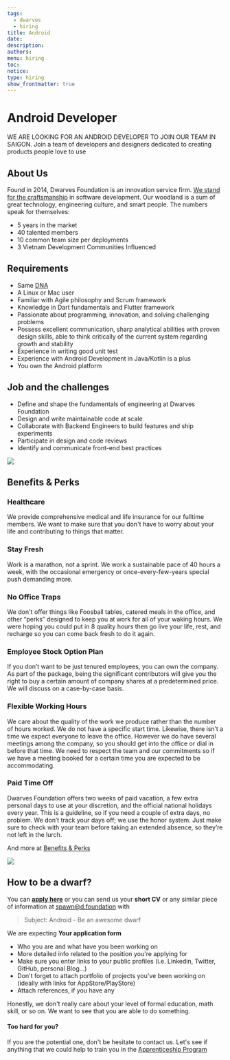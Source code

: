 ```yaml
---
tags:
  - dwarves
  - hiring
title: Android
date: 
description: 
authors: 
menu: hiring
toc: 
notice: 
type: hiring
show_frontmatter: true
---
```

# Android Developer

WE ARE LOOKING FOR AN ANDROID DEVELOPER TO JOIN OUR TEAM IN SAIGON. Join a team of developers and designers dedicated to creating products people love to use

## About Us

Found in 2014, Dwarves Foundation is an innovation service firm. [We stand for the craftsmanship](/additional-info/what-we-stand-for.md) in software development. Our woodland is a sum of great technology, engineering culture, and smart people. The numbers speak for themselves:

* 5 years in the market
* 40 talented members
* 10 common team size per deployments
* 3 Vietnam Development Communities Influenced

## Requirements

* Same [DNA](/additional-info/what-we-value.md)
* A Linux or Mac user
* Familiar with Agile philosophy and Scrum framework
* Knowledge in Dart fundamentals and Flutter framework
* Passionate about programming, innovation, and solving challenging problems
* Possess excellent communication, sharp analytical abilities with proven design skills, able to think critically of the current system regarding growth and stability
* Experience in writing good unit test
* Experience with Android Development in Java/Kotlin is a plus
* You own the Android platform

## Job and the challenges

* Define and shape the fundamentals of engineering at Dwarves Foundation
* Design and write maintainable code at scale
* Collaborate with Backend Engineers to build features and ship experiments
* Participate in design and code reviews
* Identify and communicate front-end best practices

![](/images/process.png)

## Benefits & Perks

### Healthcare

We provide comprehensive medical and life insurance for our fulltime members. We want to make sure that you don't have to worry about your life and contributing to things that matter.

### Stay Fresh

Work is a marathon, not a sprint. We work a sustainable pace of 40 hours a week, with the occasional emergency or once-every-few-years special push demanding more.

### No Office Traps

We don't offer things like Foosball tables, catered meals in the office, and other “perks” designed to keep you at work for all of your waking hours. We were hoping you could put in 8 quality hours then go live your life, rest, and recharge so you can come back fresh to do it again.

### Employee Stock Option Plan

If you don’t want to be just tenured employees, you can own the company. As part of the package, being the significant contributors will give you the right to buy a certain amount of company shares at a predetermined price. We will discuss on a case-by-case basis.

### Flexible Working Hours

We care about the quality of the work we produce rather than the number of hours worked. We do not have a specific start time. Likewise, there isn’t a time we expect everyone to leave the office. However we do have several meetings among the company, so you should get into the office or dial in before that time. We need to respect the team and our commitments so if we have a meeting booked for a certain time you are expected to be accommodating. 

### Paid Time Off

Dwarves Foundation offers two weeks of paid vacation, a few extra personal days to use at your discretion, and the official national holidays every year. This is a guideline, so if you need a couple of extra days, no problem. We don’t track your days off; we use the honor system. Just make sure to check with your team before taking an extended absence, so they’re not left in the lurch.

And more at [Benefits & Perks](/additional-info/benefits-and-perks.md)

![](/images/team.png)

## How to be a dwarf?

You can [**apply here**](https://dwarves.careers/jobs/software-engineer-android--dwarves-foundation--saigon/) or you can send us your **short CV** or any similar piece of information at [spawn@d.foundation](mailto:spawn@d.foundation) with 

 > 
 > Subject: Android - Be an awesome dwarf

We are expecting **Your application form**

* Who you are and what have you been working on
* More detailed info related to the position you're applying for
* Make sure you enter links to your public profiles (i.e. Linkedin, Twitter, GitHub, personal Blog...)
* Don't forget to attach portfolio of projects you've been working on (ideally with links for AppStore/PlayStore)
* Attach references, if you have any

Honestly, we don't really care about your level of formal education, math skill, or so on. We want to see that you are able to do something.

#### Too hard for you?

If you are the potential one, don't be hesitate to contact us. Let's see if anything that we could help to train you in the [Apprenticeship Program](/open-positions/Apprentice.md)
